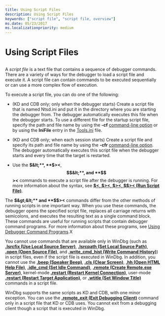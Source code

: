 ```yaml
---
title: Using Script Files
description: Using Script Files
keywords: ["script file", "script file, overview"]
ms.date: 05/23/2017
ms.localizationpriority: medium
---
```


# Using Script Files


## <span id="ddk_using_script_files_dbg"></span><span id="DDK_USING_SCRIPT_FILES_DBG"></span>


A *script file* is a text file that contains a sequence of debugger commands. There are a variety of ways for the debugger to load a script file and execute it. A script file can contain commands to be executed sequentially or can use a more complex flow of execution.

To execute a script file, you can do one of the following:

-   (KD and CDB only; only when the debugger starts) Create a script file that is named Ntsd.ini and put it in the directory where you are starting the debugger from. The debugger automatically executes this file when the debugger starts. To use a different file for the startup script file, specify the path and file name by using the **-cf** [command-line option](command-line-options.md) or by using the **IniFile** entry in the [Tools.ini](configuring-tools-ini.md) file.

-   (KD and CDB only; when each session starts) Create a script file and specify its path and file name by using the **-cfr** [command-line option](command-line-options.md). The debugger automatically executes this script file when the debugger starts and every time that the target is restarted.

-   Use the **$&lt;**, **$&gt;&lt;**, **$$&lt;**, and **$$&gt;&lt;** commands to execute a script file after the debugger is running. For more information about the syntax, see [**$&lt;, $&gt;&lt;, $&gt;&lt;, $$&gt;&lt; (Run Script File)**](-----------------------a---run-script-file-.md).

The **$&gt;&lt;** and **$$&gt;&lt;** commands differ from the other methods of running scripts in one important way. When you use these commands, the debugger opens the specified script file, replaces all carriage returns with semicolons, and executes the resulting text as a single command block. These commands are useful for running scripts that contain debugger command programs. For more information about these programs, see [Using Debugger Command Programs](using-debugger-command-programs.md).X

You cannot use commands that are available only in WinDbg (such as [**.lsrcfix (Use Local Source Server)**](-srcfix---lsrcfix--use-source-server-.md), [**.lsrcpath (Set Local Source Path)**](-srcpath---lsrcpath--set-source-path-.md), [**.open (Open Source File)**](-open--open-source-file-.md), and [**.write\_cmd\_hist (Write Command History)**](-write-cmd-hist--write-command-history-.md)) in script files, even if the script file is executed in WinDbg. In addition, you cannot use the [**.beep (Speaker Beep)**](-beep--speaker-beep-.md), [**.cls (Clear Screen)**](-cls--clear-screen-.md), [**.hh (Open HTML Help File)**](-hh--open-html-help-file-.md), [**.idle\_cmd (Set Idle Command)**](-idle-cmd--set-idle-command-.md), [**.remote (Create Remote.exe Server)**](-remote--create-remote-exe-server-.md), kernel-mode [**.restart (Restart Kernel Connection)**](-restart--restart-kernel-connection-.md), user-mode [**.restart (Restart Target Application)**](-restart--restart-target-application-.md), or [**.wtitle (Set Window Title)**](-wtitle--set-window-title-.md) commands in a script file.

WinDbg supports the same scripts as KD and CDB, with one minor exception. You can use the [**.remote\_exit (Exit Debugging Client)**](-remote-exit--exit-debugging-client-.md) command only in a script file that KD or CDB uses. You cannot exit from a debugging client though a script that is executed in WinDbg.

 

 





